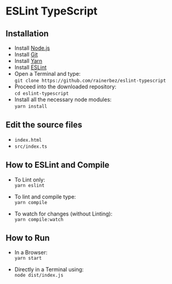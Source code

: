 # ESLint TypeScript

## Installation

- Install [Node.js](https://nodejs.org/en/download/)
- Install [Git](https://git-scm.com/downloads)
- Install [Yarn](https://yarnpkg.com/getting-started/install)
- Install [ESLint](https://marketplace.visualstudio.com/items?itemName=dbaeumer.vscode-eslint)
- Open a Terminal and type:\
  `git clone https://github.com/rainerbez/eslint-typescript`
- Proceed into the downloaded repository: \
  `cd eslint-typescript`
- Install all the necessary node modules:\
  `yarn install`

## Edit the source files

- `index.html`
- `src/index.ts`

## How to ESLint and Compile

- To Lint only:\
  `yarn eslint`

- To lint and compile type:\
  `yarn compile`

- To watch for changes (without Linting):\
  `yarn compile:watch`

## How to Run

- In a Browser:\
  `yarn start`

- Directly in a Terminal using:\
  `node dist/index.js`
